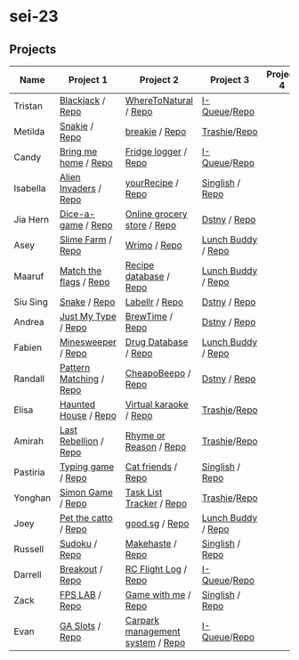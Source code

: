 # sei-23

## Projects

| Name | Project 1 | Project 2 | Project 3 | Project 4 |
| ---- | --------- |---------- | --------- | --------- |
|Tristan|[Blackjack](https://tristan-calleja.github.io/sei23-project1-blackjack/) / [Repo](https://github.com/tristan-calleja/sei23-project1-blackjack)|[WhereToNatural](https://project2-wheretonatural.herokuapp.com/) / [Repo](https://github.com/tristan-calleja/sei23-project2-WhereToNatural)|[I-Queue](https://i-queue.herokuapp.com/)/[Repo](https://github.com/tristan-calleja/i-queue)||
|Metilda|[Snakie](https://metildachee.github.io/snakie) / [Repo](https://github.com/metildachee/snakie#snakie )|[breakie](https://breakie.herokuapp.com) / [Repo](https://github.com/metildachee/breakie)|[Trashie](https://trashie.herokuapp.com/)/[Repo](https://github.com/yh-sg/trashtalks)||
|Candy|[Bring me home](https://mrsweet5.github.io/arrowkeygame/) / [Repo](https://github.com/mrsweet5/arrowkeygame)|[Fridge logger](https://fridgelogger1.herokuapp.com/) / [Repo](https://github.com/mrsweet5/fridgelogger)|[I-Queue](https://i-queue.herokuapp.com/)/[Repo](https://github.com/tristan-calleja/i-queue)||
|Isabella|[Alien Invaders](https://izzycsy.github.io/proj1-alienInvaders/) / [Repo](https://github.com/izzycsy/proj1-alienInvaders)|[yourRecipe](https://sei23yourrecipe.herokuapp.com/) / [Repo](https://github.com/izzycsy/yourRecipe)|[Singlish](https://ripzinglish.herokuapp.com/) / [Repo](https://github.com/russellcxl/singlish-app)||
|Jia Hern|[Dice-a-game](https://jia-hern.github.io/dice-a-game/) / [Repo](https://github.com/jia-hern/dice-a-game)|[Online grocery store](https://sei23sgproject2.herokuapp.com/items) / [Repo](https://github.com/jia-hern/sei23--project2)|[Dstny](https://dstny.herokuapp.com/) / [Repo](https://github.com/siu-sing/dstny)||
|Asey|[Slime Farm](https://akjw.github.io/Slime-Farm/) / [Repo](https://github.com/akjw/Slime-Farm)|[Wrimo](https://wrimo.herokuapp.com/) / [Repo](https://github.com/akjw/WriMo)|[Lunch Buddy](https://sei23-lunch-buddy.herokuapp.com/) / [Repo](https://github.com/fabienlimzk/lunch-buddy)||
|Maaruf|[Match the flags](https://maaruf199.github.io/sei23-proj1/) / [Repo](https://github.com/Maaruf199/sei23-proj1)|[Recipe database](https://recipedatabase123.herokuapp.com/) / [Repo](https://github.com/Maaruf199/sei23-proj2)|[Lunch Buddy](https://sei23-lunch-buddy.herokuapp.com/) / [Repo](https://github.com/fabienlimzk/lunch-buddy)||
|Siu Sing|[Snake](https://siu-sing.github.io/snake/) / [Repo](https://github.com/siu-sing/snake)|[Labellr](http://labellr.herokuapp.com/) / [Repo](https://github.com/siu-sing/labellr)|[Dstny](https://dstny.herokuapp.com/) / [Repo](https://github.com/siu-sing/dstny)||
|Andrea|[Just My Type](https://andicodetrf.github.io/ProjectOne_JustMyType/) / [Repo](https://github.com/andicodetrf/ProjectOne_JustMyType)|[BrewTime](https://brewtime.herokuapp.com/) / [Repo](https://github.com/andicodetrf/project2-bars)|[Dstny](https://dstny.herokuapp.com/) / [Repo](https://github.com/siu-sing/dstny)||
|Fabien|[Minesweeper](https://fabienlimzk.github.io/sei23-project-one-minesweeper/) / [Repo](https://github.com/fabienlimzk/sei23-project-one-minesweeper)|[Drug Database](https://sei23sg-drug-database.herokuapp.com/) / [Repo](https://github.com/fabienlimzk/sei23-project-two-drug-database)|[Lunch Buddy](https://sei23-lunch-buddy.herokuapp.com/) / [Repo](https://github.com/fabienlimzk/lunch-buddy)||
|Randall|[Pattern Matching](https://randallalala.github.io/Pattern-Matching/) / [Repo](https://github.com/randallalala/Pattern-Matching)|[CheapoBeepo](https://cheapobeepo.herokuapp.com) / [Repo](https://github.com/randallalala/CheapoBeepo)|[Dstny](https://dstny.herokuapp.com/) / [Repo](https://github.com/siu-sing/dstny)||
|Elisa|[Haunted House](http://elisaes.github.io/) / [Repo](https://github.com/elisaes/sei23-project1-haunted-house)|[Virtual karaoke](https://karaoke-alisa.herokuapp.com/) / [Repo](https://github.com/elisaes/virtual-karaoke)|[Trashie](https://trashie.herokuapp.com/)/[Repo](https://github.com/yh-sg/trashtalks)||
|Amirah|[Last Rebellion](https://amirahsham01.github.io/proj1-last-rebellion/) / [Repo](https://github.com/amirahsham01/proj1-last-rebellion)|[Rhyme or Reason](https://rhymeorreason.herokuapp.com/) / [Repo](https://github.com/amirahsham01/rhymeorreason)|[Trashie](https://trashie.herokuapp.com/)/[Repo](https://github.com/yh-sg/trashtalks)||
|Pastiria|[Typing game](https://cocotums.github.io/pasti-typinggame/) / [Repo](https://github.com/cocotums/pasti-typinggame)|[Cat friends](https://pastisei23.herokuapp.com/) / [Repo](https://github.com/cocotums/pasti-project2)|[Singlish](https://ripzinglish.herokuapp.com/) / [Repo](https://github.com/russellcxl/singlish-app)||
|Yonghan|[Simon Game](https://yh-sg.github.io/) / [Repo](https://github.com/yh-sg/sei-23-proj1)|[Task List Tracker](https://guarded-hamlet-21547.herokuapp.com/) / [Repo](https://github.com/yh-sg/sei-23-proj2)|[Trashie](https://trashie.herokuapp.com/)/[Repo](https://github.com/yh-sg/trashtalks)||
|Joey|[Pet the catto](https://joeyqlim.github.io/pet-the-catto/) / [Repo](https://github.com/joeyqlim/pet-the-catto)|[good.sg](https://goodsg.herokuapp.com/) / [Repo](https://github.com/joeyqlim/good.sg)|[Lunch Buddy](https://sei23-lunch-buddy.herokuapp.com/) / [Repo](https://github.com/fabienlimzk/lunch-buddy)||
|Russell|[Sudoku](https://russellcxl.github.io/project-1-sei23/) / [Repo](https://github.com/russellcxl/project-1-sei23)|[Makehaste](https://makehaste.herokuapp.com/) / [Repo](https://github.com/russellcxl/project-2-sei23)|[Singlish](https://ripzinglish.herokuapp.com/) / [Repo](https://github.com/russellcxl/singlish-app)||
|Darrell|[Breakout](https://zeniethlily.github.io/SEI23-Project-1-Darrell) / [Repo](https://github.com/zeniethlily/SEI23-Project-1-Darrell)|[RC Flight Log](http://zenlilsei23.herokuapp.com) / [Repo](https://github.com/zeniethlily/RC-Flight-Log)|[I-Queue](https://i-queue.herokuapp.com/)/[Repo](https://github.com/tristan-calleja/i-queue)||
|Zack|[FPS LAB](https://zacksolidd.github.io/sei-ga-proj-1/) / [Repo](https://github.com/zackSolidd/sei-ga-proj-1)|[Game with me](https://zacksolidd.github.io/sei-ga-proj-1/) / [Repo](https://github.com/zackSolidd/GameWithME)|[Singlish](https://ripzinglish.herokuapp.com/) / [Repo](https://github.com/russellcxl/singlish-app)||
|Evan|[GA Slots](https://evan-yeo.github.io/Evan-P1-GA-slots/) / [Repo](https://github.com/Evan-Yeo/Evan-P1-GA-slots)|[Carpark management system]() / [Repo](https://github.com/Evan-Yeo/p2-carpark)|[I-Queue](https://i-queue.herokuapp.com/)/[Repo](https://github.com/tristan-calleja/i-queue)||
